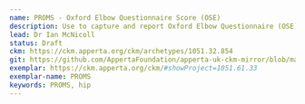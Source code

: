 ```yaml
---
name: PROMS - Oxford Elbow Questionnaire Score (OSE)
description: Use to capture and report Oxford Elbow Questionnaire (OSE) score details.
lead: Dr Ian McNicoll
status: Draft
ckm: https://ckm.apperta.org/ckm/archetypes/1051.32.854
git: https://github.com/AppertaFoundation/apperta-uk-ckm-mirror/blob/master/local/archetypes/entry/observation/openEHR-EHR-OBSERVATION.oxford_elbow.v0.adl
exemplar: https://ckm.apperta.org/ckm/#showProject=1051.61.33
exemplar-name: PROMS
keywords: PROMS, hip
---
```

